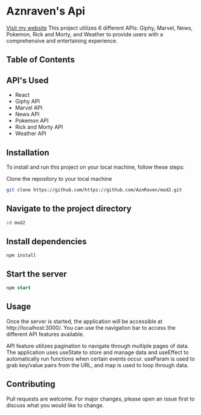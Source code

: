 # Aznraven's Api
[Visit my website](https://ps-mod2.netlify.app/)
This project utilizes 6 different APIs: Giphy, Marvel, News, Pokemon, Rick and Morty, and Weather to provide users with a comprehensive and entertaining experience.

## Table of Contents
## API's Used
* React
* Giphy API
* Marvel API
* News API
* Pokemon API
* Rick and Morty API
* Weather API

## Installation
To install and run this project on your local machine, follow these steps:

Clone the repository to your local machine

```bash
git clone https://github.com/https://github.com/AznRaven/mod2.git
```

## Navigate to the project directory
```bash
cd mod2
```

## Install dependencies

```npm install```
## Start the server

```sql
npm start
```

## Usage
Once the server is started, the application will be accessible at http://localhost:3000/. You can use the navigation bar to access the different API features available.

API feature utilizes pagination to navigate through multiple pages of data. The application uses useState to store and manage data and useEffect to automatically run functions when certain events occur. useParam is used to grab key/value pairs from the URL, and map is used to loop through data.

## Contributing
Pull requests are welcome. For major changes, please open an issue first to discuss what you would like to change.